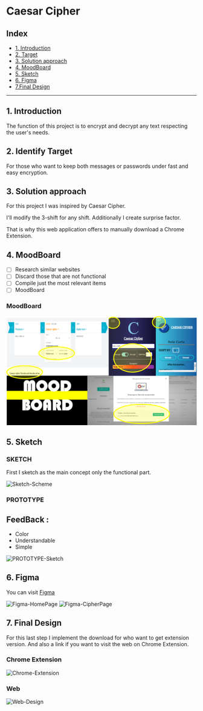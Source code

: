 # Caesar Cipher
## Index 

* [1. Introduction](#1-Introduction)
* [2. Target](#2-Target)
* [3. Solution approach](#3-Solution-approach)
* [4. MoodBoard](#4-MoodBoard)
* [5. Sketch](#5-Sketch)
* [6. Figma](#6-Figma)
* [7.Final Design ](#7-Final-design)


***

## 1. Introduction

The function of this project is to encrypt and decrypt any text respecting the user's needs.

## 2. Identify Target

For those who want to keep both messages or passwords under fast and easy encryption.

## 3. Solution approach

For this project I was inspired by Caesar Cipher.

I'll modify the 3-shift for any shift.
Additionally I create surprise factor.

That is why this web application offers to manually download a Chrome Extension.

## 4. MoodBoard

* [ ] Research similar websites
* [ ] Discard those that are not functional
* [ ] Compile just the most relevant items
* [ ] MoodBoard

### MoodBoard

![MoodBoard](https://raw.githubusercontent.com/CarlaSanchezCorrea/LIM014-cipher/19a2f27d29d065c218ef1a6360cf5fb479ce259e/MoadBoard_Caesar_Cipher.png)

## 5. Sketch

### SKETCH

First I sketch as the main concept only the functional part.

![Sketch-Scheme](https://user-images.githubusercontent.com/75837291/106395358-e79ae400-63cf-11eb-885d-925c06676b72.png)

### PROTOTYPE 

## FeedBack : 
  - Color
  - Understandable
  - Simple
  
![PROTOTYPE-Sketch](https://user-images.githubusercontent.com/75837291/106395199-dc938400-63ce-11eb-8e9c-ee69f07f8145.png)

## 6. Figma

  You can visit [Figma](https://www.figma.com/file/3Ke6o7MSSgRzcXehpaBfrN/Sketch_Caesar_Cipher-%3CLab%3E-Project_01?node-id=2%3A0)

![Figma-HomePage](https://user-images.githubusercontent.com/75837291/106396135-13b86400-63d4-11eb-93b0-7320ce483a2b.png)
![Figma-CipherPage](https://user-images.githubusercontent.com/75837291/106396139-1adf7200-63d4-11eb-831d-4d19c22812b3.png)

## 7. Final Design

  For this last step I implement the download for who want to get extension version.
  And also a link if you want to visit the web on Chrome Extension.

### Chrome Extension 

  ![Chrome-Extension](https://user-images.githubusercontent.com/75837291/106395358-e79ae400-63cf-11eb-885d-925c06676b72.png)
  
### Web 
  
   ![Web-Design](https://user-images.githubusercontent.com/75837291/106409654-053b6e00-640f-11eb-9757-d9b6111c51f0.png)
  
  


